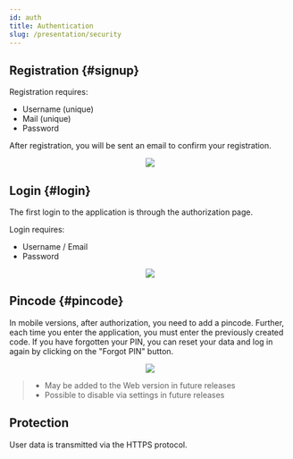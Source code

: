 ```yaml
---
id: auth
title: Authentication
slug: /presentation/security
---
```


## Registration {#signup}

Registration requires:

- Username (unique)
- Mail (unique)
- Password

After registration, you will be sent an email to confirm your registration.

<div align="center"><img type="imgscreen" src="/wellness_doc/img/presentation/auth/signup.png"/></div>

## Login {#login}

The first login to the application is through the authorization page.

Login requires:

- Username / Email
- Password
<div align="center"><img type="imgscreen" src="/wellness_doc/img/presentation/auth/login.png"/></div>

## Pincode <span class="pin mobile"></span> {#pincode}

In mobile versions, after authorization, you need to add a pincode. Further, each time you enter the application, you must enter the previously created code. If you have forgotten your PIN, you can reset your data and log in again by clicking on the "Forgot PIN" button.

<div align="center"><img type="imgscreen" src="/wellness_doc/img/presentation/auth/pin.png"/></div>

> - May be added to the Web version in future releases
> - Possible to disable via settings in future releases

## Protection

User data is transmitted via the HTTPS protocol.
